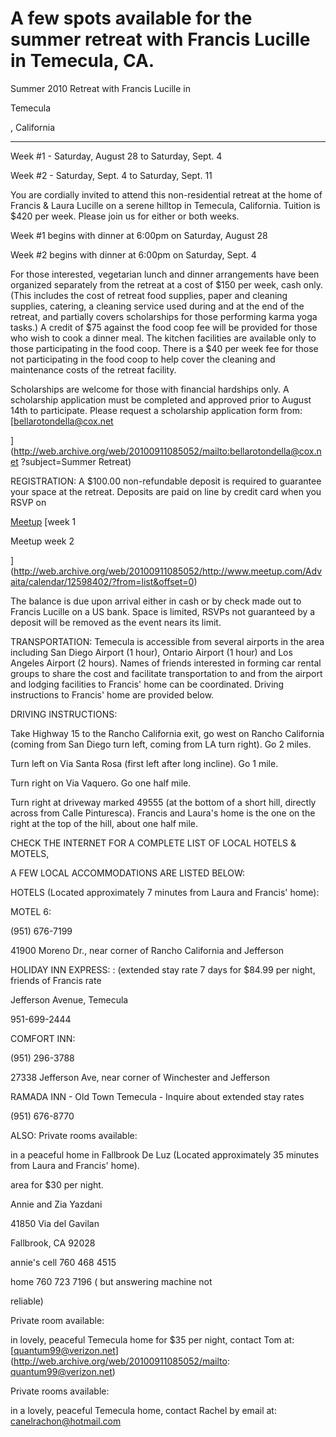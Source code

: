 # A few spots available for the summer retreat with Francis Lucille in Temecula, CA.

Summer 2010 Retreat with Francis Lucille in 

Temecula

, California

****

Week #1 - Saturday, August 28 to Saturday, Sept. 4 

Week #2 - Saturday, Sept. 4 to Saturday, Sept. 11 

You are cordially invited to attend this non-residential retreat at the home of Francis & Laura Lucille on a serene hilltop in Temecula, California. Tuition is $420 per week. Please join us for either or both weeks. 

Week #1 begins with dinner at 6:00pm on Saturday, August 28 

Week #2 begins with dinner at 6:00pm on Saturday, Sept. 4 

For those interested, vegetarian lunch and dinner arrangements have been organized separately from the retreat at a cost of $150 per week, cash only. (This includes the cost of retreat food supplies, paper and cleaning supplies, catering, a cleaning service used during and at the end of the retreat, and partially covers scholarships for those performing karma yoga tasks.) A credit of $75 against the food coop fee will be provided for those who wish to cook a dinner meal. The kitchen facilities are available only to those participating in the food coop. There is a $40 per week fee for those not participating in the food coop to help cover the cleaning and maintenance costs of the retreat facility. 

Scholarships are welcome for those with financial hardships only. A scholarship application must be completed and approved prior to August 14th to participate. Please request a scholarship application form from: [bellarotondella@cox.net 

] (http://web.archive.org/web/20100911085052/mailto:bellarotondella@cox.net ?subject=Summer Retreat) 

REGISTRATION: A $100.00 non-refundable deposit is required to guarantee your space at the retreat. Deposits are paid on line by credit card when you RSVP on 

[Meetup](http://web.archive.org/web/20100911085052/http://www.meetup.com/Advaita/calendar/12598398/?from=list&offset=0) [week 1 

Meetup week 2 

] (http://web.archive.org/web/20100911085052/http://www.meetup.com/Advaita/calendar/12598402/?from=list&offset=0) 

The balance is due upon arrival either in cash or by check made out to Francis Lucille on a US bank. Space is limited, RSVPs not guaranteed by a deposit will be removed as the event nears its limit. 

TRANSPORTATION: Temecula is accessible from several airports in the area including San Diego Airport (1 hour), Ontario Airport (1 hour) and Los Angeles Airport (2 hours). Names of friends interested in forming car rental groups to share the cost and facilitate transportation to and from the airport and lodging facilities to Francis' home can be coordinated. Driving instructions to Francis' home are provided below. 

DRIVING INSTRUCTIONS: 

Take Highway 15 to the Rancho California exit, go west on Rancho California (coming from San Diego turn left, coming from LA turn right). Go 2 miles. 

Turn left on Via Santa Rosa (first left after long incline). Go 1 mile. 

Turn right on Via Vaquero. Go one half mile. 

Turn right at driveway marked 49555 (at the bottom of a short hill, directly across from Calle Pinturesca). Francis and Laura's home is the one on the right at the top of the hill, about one half mile. 

CHECK THE INTERNET FOR A COMPLETE LIST OF LOCAL HOTELS & MOTELS, 

A FEW LOCAL ACCOMMODATIONS ARE LISTED BELOW: 

HOTELS (Located approximately 7 minutes from Laura and Francis' home): 

MOTEL 6: 

(951) 676-7199 

41900 Moreno Dr., near corner of Rancho California and Jefferson

HOLIDAY INN EXPRESS: : (extended stay rate 7 days for $84.99 per night, friends of Francis rate 

Jefferson Avenue, Temecula 

951-699-2444 

COMFORT INN: 

(951) 296-3788 

27338 Jefferson Ave, near corner of Winchester and Jefferson

RAMADA INN - Old Town Temecula - Inquire about extended stay rates 

(951) 676-8770 

ALSO: Private rooms available: 

in a peaceful home in Fallbrook De Luz (Located approximately 35 minutes from Laura and Francis' home). 

area for $30 per night. 

Annie and Zia Yazdani 

41850 Via del Gavilan 

Fallbrook, CA 92028 

annie's cell 760 468 4515 

home 760 723 7196 ( but answering machine not 

reliable) 

Private room available: 

in lovely, peaceful Temecula home for $35 per night, contact Tom at:[quantum99@verizon.net](http://web.archive.org/web/20100911085052/mailto: quantum99@verizon.net)

Private rooms available:

in a lovely, peaceful Temecula home, contact Rachel by email at: [canelrachon@hotmail.com](http://web.archive.org/web/20100911085052/mailto:canelrachon@hotmail.com)

